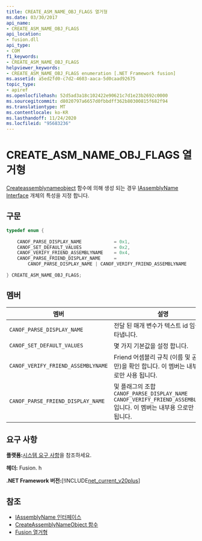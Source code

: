 ```yaml
---
title: CREATE_ASM_NAME_OBJ_FLAGS 열거형
ms.date: 03/30/2017
api_name:
- CREATE_ASM_NAME_OBJ_FLAGS
api_location:
- fusion.dll
api_type:
- COM
f1_keywords:
- CREATE_ASM_NAME_OBJ_FLAGS
helpviewer_keywords:
- CREATE_ASM_NAME_OBJ_FLAGS enumeration [.NET Framework fusion]
ms.assetid: a5ed2fd0-c7d2-4603-aaca-5d0caad92675
topic_type:
- apiref
ms.openlocfilehash: 52d5ad3a18c102422e90621c7d1e23b2692c0000
ms.sourcegitcommit: d8020797a6657d0fbbdff362b80300815f682f94
ms.translationtype: MT
ms.contentlocale: ko-KR
ms.lasthandoff: 11/24/2020
ms.locfileid: "95683236"
---
```

# <a name="create_asm_name_obj_flags-enumeration"></a>CREATE_ASM_NAME_OBJ_FLAGS 열거형

[Createassemblynameobject](createassemblynameobject-function.md) 함수에 의해 생성 되는 경우 [IAssemblyName Interface](iassemblyname-interface.md) 개체의 특성을 지정 합니다.  
  
## <a name="syntax"></a>구문  
  
```cpp  
typedef enum {  
  
    CANOF_PARSE_DISPLAY_NAME            = 0x1,  
    CANOF_SET_DEFAULT_VALUES            = 0x2,  
    CANOF_VERIFY_FRIEND_ASSEMBLYNAME    = 0x4,  
    CANOF_PARSE_FRIEND_DISPLAY_NAME     =
        CANOF_PARSE_DISPLAY_NAME | CANOF_VERIFY_FRIEND_ASSEMBLYNAME  
  
} CREATE_ASM_NAME_OBJ_FLAGS;  
```  
  
## <a name="members"></a>멤버  
  
|멤버|설명|  
|------------|-----------------|  
|`CANOF_PARSE_DISPLAY_NAME`|전달 된 매개 변수가 텍스트 id 임을 나타냅니다.|  
|`CANOF_SET_DEFAULT_VALUES`|몇 가지 기본값을 설정 합니다.|  
|`CANOF_VERIFY_FRIEND_ASSEMBLYNAME`|Friend 어셈블리 규칙 (이름 및 공개 키만)을 확인 합니다. 이 멤버는 내부용 으로만 사용 됩니다.|  
|`CANOF_PARSE_FRIEND_DISPLAY_NAME`|및 플래그의 조합 `CANOF_PARSE_DISPLAY_NAME` `CANOF_VERIFY_FRIEND_ASSEMBLYNAME` 입니다. 이 멤버는 내부용 으로만 사용 됩니다.|  
  
## <a name="requirements"></a>요구 사항  

 **플랫폼:**[시스템 요구 사항](../../get-started/system-requirements.md)을 참조하세요.  
  
 **헤더:** Fusion. h  
  
 **.NET Framework 버전:**[!INCLUDE[net_current_v20plus](../../../../includes/net-current-v20plus-md.md)]  
  
## <a name="see-also"></a>참조

- [IAssemblyName 인터페이스](iassemblyname-interface.md)
- [CreateAssemblyNameObject 함수](createassemblynameobject-function.md)
- [Fusion 열거형](fusion-enumerations.md)
